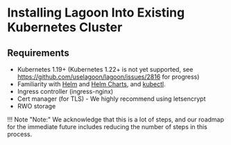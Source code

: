 # Installing Lagoon Into Existing Kubernetes Cluster

## Requirements&#x20;

* Kubernetes 1.19+ (Kubernetes 1.22+ is not yet supported, see https://github.com/uselagoon/lagoon/issues/2816 for progress)
* Familiarity with [Helm](https://helm.sh) and [Helm Charts](https://helm.sh/docs/topics/charts/#helm), and [kubectl](https://kubernetes.io/docs/tasks/tools/).
* Ingress controller (ingress-nginx)
* Cert manager (for TLS) - We highly recommend using letsencrypt
* RWO storage

!!! Note "Note:"
    We acknowledge that this is a lot of steps, and our roadmap for the immediate future includes reducing the number of steps in this process.&#x20;
